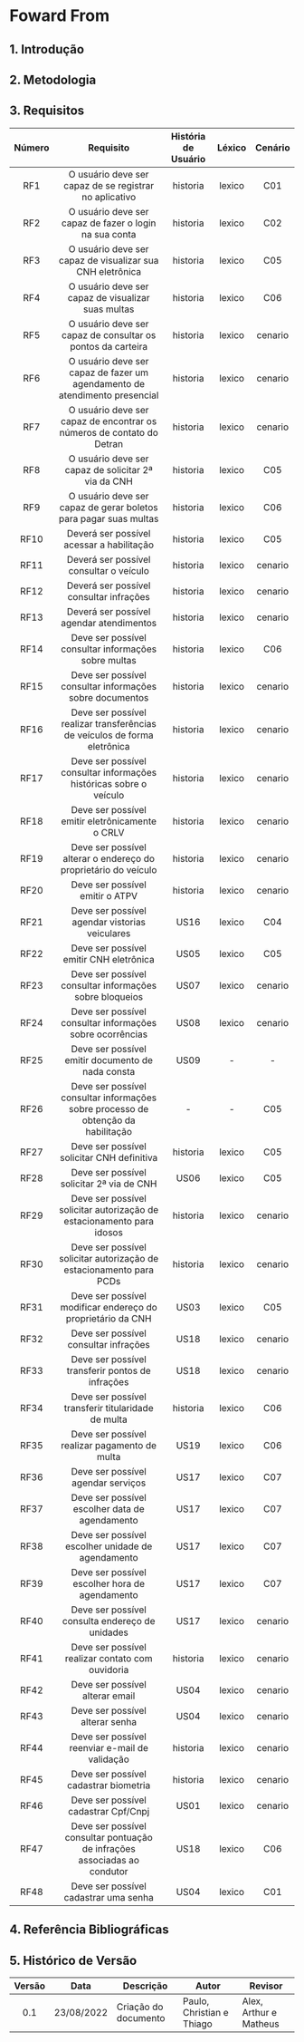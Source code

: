 # Foward From

## 1. Introdução

## 2. Metodologia

## 3. Requisitos

| Número | Requisito | História de Usuário | Léxico | Cenário
|:-:|:-:|:-:|:-:|:-:|
| RF1 |O usuário deve ser capaz de se registrar no aplicativo                              | historia | lexico | C01  |
| RF2 |O usuário deve ser capaz de fazer o login na sua conta                              | historia | lexico | C02  |
| RF3 |O usuário deve ser capaz de visualizar sua CNH eletrônica                           | historia | lexico | C05  |
| RF4 |O usuário deve ser capaz de visualizar suas multas                                  | historia | lexico | C06  |
| RF5 |O usuário deve ser capaz de consultar os pontos da carteira                         | historia | lexico | cenario  |
| RF6 |O usuário deve ser capaz de fazer um agendamento de atendimento presencial          | historia | lexico | cenario  |
| RF7 |O usuário deve ser capaz de encontrar os números de contato do Detran               | historia | lexico | cenario  |
| RF8 |O usuário deve ser capaz de solicitar 2ª via da CNH                                 | historia | lexico | C05  |
| RF9 |O usuário deve ser capaz de gerar boletos para pagar suas multas                    | historia | lexico | C06  |
| RF10 |Deverá ser possível acessar a habilitação	                                       | historia | lexico | C05  |
| RF11 |Deverá ser possível consultar o veículo                                            | historia | lexico | cenario  |
| RF12 |Deverá ser possível consultar infrações                                            | historia | lexico | cenario  |
| RF13 |Deverá ser possível agendar atendimentos                                           | historia | lexico | cenario  |
| RF14 |Deve ser possível consultar informações sobre multas                               | historia | lexico | C06  |
| RF15 |Deve ser possível consultar informações sobre documentos                           | historia | lexico | cenario  |
| RF16 |Deve ser possível realizar transferências de veículos de forma eletrônica          | historia | lexico | cenario  |
| RF17 |Deve ser possível consultar informações históricas sobre o veículo                 | historia | lexico | cenario  |
| RF18 |Deve ser possível emitir eletrônicamente o CRLV                                    | historia | lexico | cenario  |
| RF19 |Deve ser possível alterar o endereço do proprietário do veículo                    | historia | lexico | cenario  |
| RF20 |Deve ser possível emitir o ATPV                                                    | historia | lexico | cenario  |
| RF21 |Deve ser possível agendar vistorias veiculares                                     | US16 | lexico | C04  |
| RF22 |Deve ser possível emitir CNH eletrônica                                            | US05 | lexico | C05  |
| RF23 |Deve ser possível consultar informações sobre bloqueios                            | US07 | lexico | cenario  |
| RF24 |Deve ser possível consultar informações sobre ocorrências                          | US08 | lexico | cenario  |
| RF25 |Deve ser possível emitir documento de nada consta                                  | US09 | - | -  |
| RF26 |Deve ser possível consultar informações sobre processo de obtenção da habilitação  | - | - | C05  |
| RF27 |Deve ser possível solicitar CNH definitiva                                         | historia | lexico | C05  |
| RF28 |Deve ser possível solicitar 2ª via de CNH                                          | US06  | lexico | C05  |
| RF29 |Deve ser possível solicitar autorização de estacionamento para idosos              | historia | lexico | cenario  |
| RF30 |Deve ser possível solicitar autorização de estacionamento para PCDs                | historia | lexico | cenario  |
| RF31 |Deve ser possível modificar endereço do proprietário da CNH                        | US03 | lexico | C05  |
| RF32 |Deve ser possível consultar infrações                                              | US18 | lexico | cenario  |
| RF33 |Deve ser possível transferir pontos de infrações                                   | US18 | lexico | cenario  |
| RF34 |Deve ser possível transferir titularidade de multa                                 | historia | lexico | C06  |
| RF35 |Deve ser possível realizar pagamento de multa                                      | US19 | lexico | C06  |
| RF36 |Deve ser possível agendar serviços                                                 | US17 | lexico | C07  |
| RF37 |Deve ser possível escolher data de agendamento                                     | US17 | lexico | C07  |
| RF38 |Deve ser possível escolher unidade de agendamento                                  | US17 | lexico | C07  |
| RF39 |Deve ser possível escolher hora de agendamento                                     | US17 | lexico | C07  |
| RF40 |Deve ser possível consulta endereço de unidades                                    | US17 | lexico | cenario  |
| RF41 |Deve ser possível realizar contato com ouvidoria                                   | historia | lexico | cenario  |
| RF42 |Deve ser possível alterar email                                                    | US04 | lexico | cenario  |
| RF43 |Deve ser possível alterar senha                                                    | US04 | lexico | cenario  |
| RF44 |Deve ser possível reenviar e-mail de validação                                     | historia | lexico | cenario  |
| RF45 |Deve ser possível cadastrar biometria                                              | historia | lexico | cenario  |
| RF46 |Deve ser possível cadastrar Cpf/Cnpj                                               | US01 | lexico | cenario  |
| RF47 |Deve ser possível consultar pontuação de infrações associadas ao condutor          | US18 | lexico | C06  |
| RF48 |Deve ser possível cadastrar uma senha                                              | US04 | lexico | C01  |



## 4. Referência Bibliográficas

## 5. Histórico de Versão

| Versão | Data       | Descrição            | Autor                     | Revisor                |
|:------:|------------|----------------------|---------------------------|------------------------|
|  0.1   | 23/08/2022 | Criação do documento | Paulo, Christian e Thiago | Alex, Arthur e Matheus |
